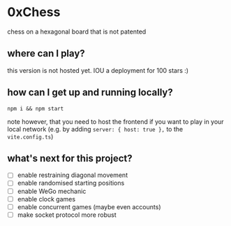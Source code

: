 # 0xChess

chess on a hexagonal board that is not patented

## where can I play?

this version is not hosted yet.
IOU a deployment for 100 stars :)

## how can I get up and running locally?

```
npm i && npm start
```

note however, that you need to host the frontend if you want to play in your local network
(e.g. by adding `server: { host: true },` to the `vite.config.ts`)

## what's next for this project?

-   [ ] enable restraining diagonal movement
-   [ ] enable randomised starting positions
-   [ ] enable WeGo mechanic
-   [ ] enable clock games
-   [ ] enable concurrent games (maybe even accounts)
-   [ ] make socket protocol more robust
